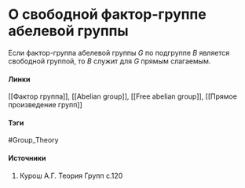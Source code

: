 # О свободной фактор-группе абелевой группы
Если фактор-группа абелевой группы $G$ по подгруппе $B$ является свободной группой, то $B$ служит для $G$ прямым слагаемым.

#### Линки
 [[Фактор группа]],
 [[Abelian group]],
 [[Free abelian group]],
 [[Прямое произведение групп]]
#### Тэги
 #Group_Theory 
#### Источники
1. Курош А.Г. Теория Групп с.120
